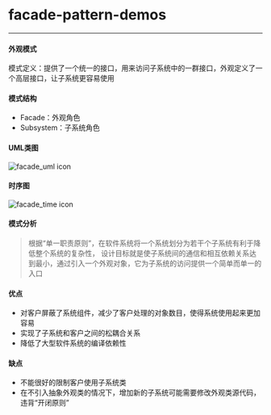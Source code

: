 # facade-pattern-demos

---

#### 外观模式
模式定义：提供了一个统一的接口，用来访问子系统中的一群接口，外观定义了一个高层接口，让子系统更容易使用

#### 模式结构
- Facade：外观角色
- Subsystem：子系统角色

#### UML类图
![facade_uml icon](https://design-patterns.readthedocs.io/zh_CN/latest/_images/Facade.jpg)

#### 时序图
![facade_time icon](https://design-patterns.readthedocs.io/zh_CN/latest/_images/seq_Facade.jpg)

#### 模式分析
> 根据“单一职责原则”，在软件系统将一个系统划分为若干个子系统有利于降低整个系统的复杂性，
设计目标就是使子系统间的通信和相互依赖关系达到最小，通过引入一个外观对象，它为子系统的访问提供一个简单而单一的入口

#### 优点
- 对客户屏蔽了系统组件，减少了客户处理的对象数目，使得系统使用起来更加容易
- 实现了子系统和客户之间的松耦合关系
- 降低了大型软件系统的编译依赖性

#### 缺点
- 不能很好的限制客户使用子系统类
- 在不引入抽象外观类的情况下，增加新的子系统可能需要修改外观类源代码，违背“开闭原则”